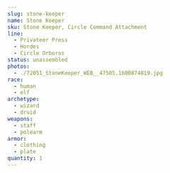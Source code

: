 ```yaml
---
slug: stone-keeper
name: Stone Keeper
sku: Stone Keeper, Circle Command Attachment
line:
  - Privateer Press
  - Hordes
  - Circle Orboros
status: unassembled
photos:
  - ./72051_StoneKeeper_WEB__47505.1600874819.jpg
race:
  - human
  - elf
archetype:
  - wizard
  - druid
weapons:
  - staff
  - polearm
armor:
  - clothing
  - plate
quantity: 1
---
```

